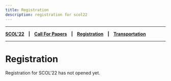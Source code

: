 ```yaml
---
title: Registration
description: registration for scol22
---
```


---

**[SCOL'22][scol22] ‎ ‎ ‎ | ‎ ‎ ‎ [Call For Papers][cfp] ‎ ‎ ‎ | ‎ ‎ ‎ [Registration][reg] ‎ ‎ ‎ | ‎ ‎ ‎ [Transportation][tp]**

---

# Registration

Registration for SCOL'22 has not opened yet.


[tp]: /callforpapers/index.md
[reg]: /registration/index.md
[scol22]: index.md
[cfp]: /transportation/index.md